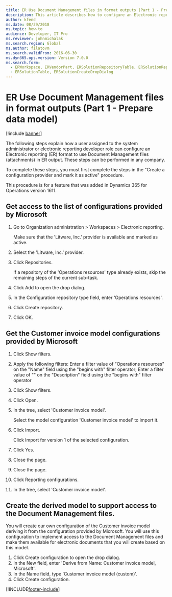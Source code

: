 ```yaml
---
title: ER Use Document Management files in format outputs (Part 1 - Prepare data model)
description: This article describes how to configure an Electronic reporting (ER) format to use Document Management files (attachments) in ER output. (Part 1)
author: kfend
ms.date: 08/29/2018
ms.topic: how-to
audience: Developer, IT Pro
ms.reviewer: johnmichalak
ms.search.region: Global
ms.author: filatovm
ms.search.validFrom: 2016-06-30
ms.dyn365.ops.version: Version 7.0.0
ms.search.form: 
  - ERWorkspace, ERVendorPart, ERSolutionRepositoryTable, ERSolutionRepositoryCreateDropDialog, ERSolutionImport
  - ERSolutionTable, ERSolutionCreateDropDialog
---
```

# ER Use Document Management files in format outputs (Part 1 - Prepare data model)

[!include [banner](../../includes/banner.md)]

The following steps explain how a user assigned to the system administrator or electronic reporting developer role can configure an Electronic reporting (ER) format to use Document Management files (attachments) in ER output. These steps can be performed in any company.

To complete these steps, you must first complete the steps in the "Create a configuration provider and mark it as active" procedure.

This procedure is for a feature that was added in Dynamics 365 for Operations version 1611.


## Get access to the list of configurations provided by Microsoft
1. Go to Organization administration > Workspaces > Electronic reporting.

    Make sure that the 'Litware, Inc.' provider is available and marked as active.  

2. Select the 'Litware, Inc.' provider.
3. Click Repositories.

    If a repository of the 'Operations resources' type already exists, skip the remaining steps of the current sub-task.  

4. Click Add to open the drop dialog.
5. In the Configuration repository type field, enter 'Operations resources'.
6. Click Create repository.
7. Click OK.

## Get the Customer invoice model configurations provided by Microsoft
1. Click Show filters.
2. Apply the following filters: Enter a filter value of "Operations resources" on the "Name" field using the "begins with" filter operator; Enter a filter value of "" on the "Description" field using the "begins with" filter operator
3. Click Show filters.
4. Click Open.
5. In the tree, select 'Customer invoice model'.

    Select the model configuration 'Customer invoice model' to import it.  

6. Click Import.

    Click Import for version 1 of the selected configuration.  

7. Click Yes.
8. Close the page.
9. Close the page.
10. Click Reporting configurations.
11. In the tree, select 'Customer invoice model'.

## Create the derived model to support access to the Document Management files.
You will create our own configuration of the Customer invoice model deriving it from the configuration provided by Microsoft. You will use this configuration to implement access to the Document Management files and make them available for electronic documents that you will create based on this model.  
1. Click Create configuration to open the drop dialog.
2. In the New field, enter 'Derive from Name: Customer invoice model, Microsoft'.
3. In the Name field, type 'Customer invoice model (custom)'.
4. Click Create configuration.



[!INCLUDE[footer-include](../../../../includes/footer-banner.md)]
